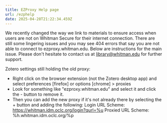 ```yaml
---
title: EZProxy Help page
url: /ezphelp
date: 2025-04-28T21:22:34.459Z
---
```

We recently changed the way we link to materials to ensure access when users are not on Whitman Secure for their internet connection. There are still some lingering issues and you may see 404 errors that say you are not able to connect to ezproxy.whitman.edu. Below are instructions for the main issue. Please don't hesitate to contact us at library@whitman.edu for further support. 

Zotero settings still holding the old proxy:

* Right click on the browser extension (not the Zotero desktop app) and select preferences \[firefox] or options \[chrome] > proxies
* Look for something like "ezproxy.whitman.edu" and select it and click the - button to remove it. 
* Then you can add the new proxy if it's not already there by selecting the + button and adding the following: Login URL Scheme: https://whitman.idm.oclc.org/login?qurl=%u
  Proxied URL Scheme: %h.whitman.idm.oclc.org/%p